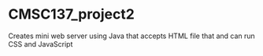 # CMSC137_project2
Creates mini web server using Java that accepts HTML file that and can run CSS and JavaScript
